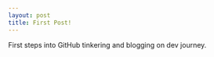 ```yaml
---
layout: post
title: First Post!
---
```


First steps into GitHub tinkering and blogging on dev journey.


